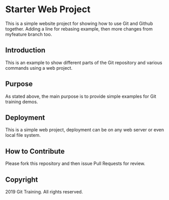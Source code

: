# Starter Web Project
This is a simple website project for showing how to use Git and Github together. Adding a line for rebasing example, then more changes from myfeature branch too.
## Introduction
This is an example to show different parts of the Git repository and various commands using a web project.
## Purpose
As stated above, the main purpose is to provide simple examples for Git training demos.
## Deployment
This is a simple web project, deployment can be on any web server or even local file system.
## How to Contribute
Please fork this repository and then issue Pull Requests for review.
## Copyright
2019 Git Training. All rights reserved.